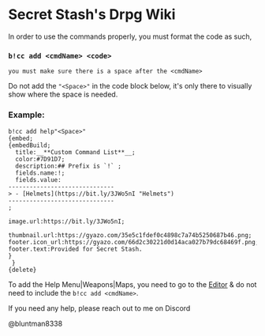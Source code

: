 # Secret Stash's Drpg Wiki

In order to use the commands properly, you must format the code as such,
### `b!cc add <cmdName> <code>`
`you must make sure there is a space after the <cmdName>`

Do not add the `"<Space>"` in the code block below, it's only there to visually show where the space is needed.

### __**Example**__:
```
b!cc add help"<Space>"
{embed;
{embedBuild;
  title:__**Custom Command List**__;
  color:#7D91D7;
  description:## Prefix is `!` ;
  fields.name:!;
  fields.value:
------------------------------
> - [Helmets](https://bit.ly/3JWo5nI "Helmets")
------------------------------
;

image.url:https://bit.ly/3JWo5nI;

thumbnail.url:https://gyazo.com/35e5c1fdef0c4898c7a74b5250687b46.png;
footer.icon_url:https://gyazo.com/66d2c30221d0d14aca027b79dc68469f.png;
footer.text:Provided for Secret Stash.
}
 }
{delete}
```


To add the Help Menu|Weapons|Maps, you need to go to the [Editor](https://blargbot.xyz/bbtag/editor "Blargbot IDE") & do not need to include the `b!cc add <cmdName>`.

If you need any help, please reach out to me on Discord 

@bluntman8338
